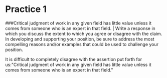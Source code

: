 # Practice 1

###Critical judgment of work in any given field has little value unless it comes from someone who is an expert in that field. | Write a response in which you discuss the extent to which you agree or disagree with the claim. In developing and supporting your position, be sure to address the most compelling reasons and/or examples that could be used to challenge your position.

It is difficult to completely disagree with the assertion put forth for us:"Critical judgment of work in any given field has little value unless it comes from someone who is an expert in that field."
